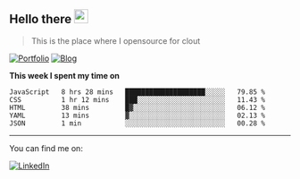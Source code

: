 <h2>Hello there <img src="https://camo.githubusercontent.com/2019d90b5d6b109833b6e130852e36fce013bb14/68747470733a2f2f63756c746f667468657061727479706172726f742e636f6d2f706172726f74732f68642f6c6170746f705f706172726f742e676966" width="25px"></h2>

>This is the place where I opensource for clout

[![Portfolio](https://img.shields.io/badge/web-portfolio-black)](https://izqalan.github.io/?utm_source=github&utm_medium=social&utm_campaign=portfolio)
[![Blog](https://img.shields.io/badge/dev-blog-15AC59)](https://blog.izqalan.dev/)

**This week I spent my time on**
<!--START_SECTION:waka-->
```text
JavaScript   8 hrs 28 mins   ████████████████████░░░░░   79.85 % 
CSS          1 hr 12 mins    ███░░░░░░░░░░░░░░░░░░░░░░   11.43 % 
HTML         38 mins         █▓░░░░░░░░░░░░░░░░░░░░░░░   06.12 % 
YAML         13 mins         ▓░░░░░░░░░░░░░░░░░░░░░░░░   02.13 % 
JSON         1 min           ░░░░░░░░░░░░░░░░░░░░░░░░░   00.28 % 
```
<!--END_SECTION:waka-->
___

You can find me on:

[![LinkedIn](https://img.omvr.io/linkedin.svg)](https://www.linkedin.com/in/izqalan/)
